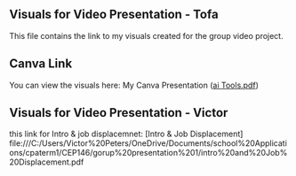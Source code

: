 ## Visuals for Video Presentation - Tofa
This file contains the link to my visuals created for the group video project.
## Canva Link
You can view the visuals here: My Canva Presentation ([ai Tools.pdf](https://github.com/user-attachments/files/22918424/ai.Tools.pdf))

## Visuals for Video Presentation - Victor
this link for Intro & job displacemnet:
[Intro & Job Displacement] file:///C:/Users/Victor%20Peters/OneDrive/Documents/school%20Applications/cpaterm1/CEP146/gorup%20presentation%201/intro%20and%20Job%20Displacement.pdf
